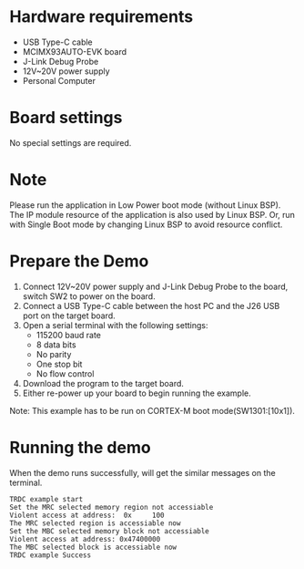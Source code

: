 Hardware requirements
=====================
- USB Type-C cable
- MCIMX93AUTO-EVK board
- J-Link Debug Probe
- 12V~20V power supply
- Personal Computer

Board settings
============
No special settings are required.

Note
====
Please run the application in Low Power boot mode (without Linux BSP).
The IP module resource of the application is also used by Linux BSP.
Or, run with Single Boot mode by changing Linux BSP to avoid resource
conflict.

Prepare the Demo
===============
1.  Connect 12V~20V power supply and J-Link Debug Probe to the board, switch SW2 to power on the board.
2.  Connect a USB Type-C cable between the host PC and the J26 USB port on the target board.
3.  Open a serial terminal with the following settings:
    - 115200 baud rate
    - 8 data bits
    - No parity
    - One stop bit
    - No flow control
4.  Download the program to the target board.
5.  Either re-power up your board to begin running the example.

Note: This example has to be run on CORTEX-M boot mode(SW1301:[10x1]).

Running the demo
================
When the demo runs successfully, will get the similar messages on the terminal.

~~~~~~~~~~~~~~~~~~~~~~
TRDC example start
Set the MRC selected memory region not accessiable
Violent access at address:  0x     100
The MRC selected region is accessiable now
Set the MBC selected memory block not accessiable
Violent access at address: 0x47400000
The MBC selected block is accessiable now
TRDC example Success
~~~~~~~~~~~~~~~~~~~~~~
